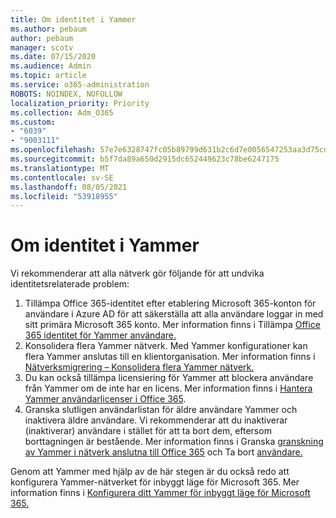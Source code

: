 ```yaml
---
title: Om identitet i Yammer
ms.author: pebaum
author: pebaum
manager: scotv
ms.date: 07/15/2020
ms.audience: Admin
ms.topic: article
ms.service: o365-administration
ROBOTS: NOINDEX, NOFOLLOW
localization_priority: Priority
ms.collection: Adm_O365
ms.custom:
- "6039"
- "9003111"
ms.openlocfilehash: 57e7e6328747fc05b89799d631b2c6d7e0056547253aa3d75cdecb38cea3ad7e
ms.sourcegitcommit: b5f7da89a650d2915dc652449623c78be6247175
ms.translationtype: MT
ms.contentlocale: sv-SE
ms.lasthandoff: 08/05/2021
ms.locfileid: "53918955"
---
```

# <a name="about-identity-in-yammer"></a>Om identitet i Yammer

Vi rekommenderar att alla nätverk gör följande för att undvika identitetsrelaterade problem:

1. Tillämpa Office 365-identitet efter etablering Microsoft 365-konton för användare i Azure AD för att säkerställa att alla användare loggar in med sitt primära Microsoft 365 konto. Mer information finns i Tillämpa [Office 365 identitet för Yammer användare.](https://docs.microsoft.com/yammer/configure-your-yammer-network/enforce-office-365-identity)
2. Konsolidera flera Yammer nätverk. Med Yammer konfigurationer kan flera Yammer anslutas till en klientorganisation. Mer information finns i [Nätverksmigrering – Konsolidera flera Yammer nätverk.](https://docs.microsoft.com/yammer/configure-your-yammer-network/consolidate-multiple-yammer-networks)
3. Du kan också tillämpa licensiering för Yammer att blockera användare från Yammer om de inte har en licens. Mer information finns i [Hantera Yammer användarlicenser i Office 365](https://docs.microsoft.com/yammer/manage-yammer-users/manage-yammer-licenses-in-office-365).
4. Granska slutligen användarlistan för äldre användare Yammer och inaktivera äldre användare. Vi rekommenderar att du inaktiverar (inaktiverar) användare i stället för att ta bort dem, eftersom borttagningen är bestående. Mer information finns i Granska [granskning av Yammer i nätverk anslutna till Office 365](https://docs.microsoft.com/yammer/manage-yammer-users/audit-users-connected-to-office-365) och Ta bort [användare.](https://docs.microsoft.com/yammer/manage-yammer-users/add-block-or-remove-users#remove-users)

Genom att Yammer med hjälp av de här stegen är du också redo att konfigurera Yammer-nätverket för inbyggt läge för Microsoft 365. Mer information finns i [Konfigurera ditt Yammer för inbyggt läge för Microsoft 365.](https://docs.microsoft.com/yammer/configure-your-yammer-network/native-mode)